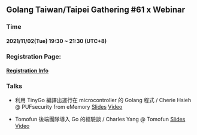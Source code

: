## Golang Taiwan/Taipei Gathering #61 x Webinar

### Time

#### 2021/11/02(Tue) 19:30 ~ 21:30  (UTC+8)

### Registration Page:

#### [Registration Info](https://www.meetup.com/golang-taipei-meetup/events/281541986/)

### Talks

- 利用 TinyGo 編譯出運行在 microcontroller 的 Golang 程式 / Cherie Hsieh @ PUFsecurity from eMemory [Slides]() [Video]()

- Tomofun 後端團隊導入 Go 的經驗談 / Charles Yang @ Tomofun [Slides](https://drive.google.com/file/d/1Yt5xaMDo7xTjZdztpJDlfq5qb0b4IUFK/view?usp=sharing) [Video]()
